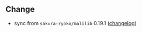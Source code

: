 ## Change
- sync from `sakura-ryoko/malilib` 0.19.1 ([changelog](https://github.com/sakura-ryoko/malilib/releases/tag/1.20.6-0.19.1))
